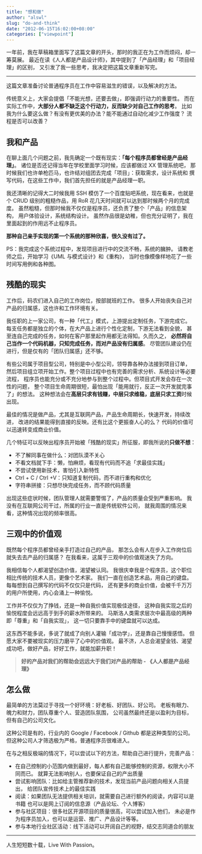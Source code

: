 ```yaml
---
title: "想和做"
author: "alswl"
slug: "do-and-think"
date: "2012-06-15T16:02:00+08:00"
categories: ["viewpoint"]
---
```



一年前，我在草稿箱里面写了这篇文章的开头，那时的我正在为工作而烦闷，却一筹莫展。
最近在读《人人都是产品设计师》，其中提到了「产品经理」和「项目经理」的区别，
又引发了我一些思考，我决定把这篇文章重新写完。

----

这篇文章准备讨论普通程序员在工作中容易滋生的错误，以及解决的方法。

传统意义上，大家会提倡「不能光想，还要去做」，即强调行动力的重要性。
而在实际工作中，**大部分人都不缺乏这个行动力，反而缺少对自己工作的思考**。
比如我为什么要这么做？有没有更优美的办法？能不能通过自动化减少工作强度？
流程是否可以改善？

## 我和产品 ##

在聊上面几个问题之前，我先确定一个既有现实：**「每个程序员都曾经是产品经理」**。
诸位是否还记得当年在学校里面学习时候，应该都做过 XX 管理系统吧，
那时候我们也许单枪匹马，也许结对组团去完成「项目」：获取需求，设计系统和
撰写代码，在这些工作中，我们首先担任的就是产品经理一职。

<!-- more -->

我还清晰的记得大二时候我用 SSH 模仿了一个百度贴吧系统，现在看来，也就是个
CRUD 级别的粗糙作品，用 RoR 花几天时间就可以达到那时候两个月的完成度。
虽然粗糙，但那时候我不仅仅是程序员，还负责了整个「产品」的信息架构，
用户体验设计，系统结构设计。
虽然作品很是幼稚，但也充分证明了，我在里面起到的作用远不止程序员。

**那种自己亲手实现的第一个系统的那种欣喜，很久没有过了。**

PS：我完成这个系统过程中，发现项目进行中的交流不畅，系统的臃肿。
请教老师之后，开始学习《UML 与模式设计》和《重构》，
当时也像模像样地花了一些时间写用例和各种图。

## 残酷的现实 ##

工作后，码农们进入自己的工作岗位，按部就班的工作。
很多人开始丧失自己对产品的归属感，这也许和工作环境有关。

我任职的上一家公司，有一种「代工」模式，上游提出定制任务，下游完成它。
每支任务都是独立的个体，在大产品上进行个性化定制，下游无法看到全貌，
甚至连自己完成的任务，如何在客户那里起作用都无法得知。久而久之，
**必然将自己当作一个代码机器，只知完成任务，而对产品没有归属感**。
尽管团队建设仍在进行，但是仅有的「团队归属感」还不够。

有些公司属于项目型公司，特别是中小型公司，领导靠各种办法接到项目订单，
然后项目组立项开始工作。整个项目过程中也有完善的需求分析、系统设计等必要流程，
程序员也能充分或不充分地参与到整个过程中。但项目式开发会存在一次性的问题，
整个项目生命周期很短，最怕出现「能用就行，反正一次开发就完事了」的想法。
这种想法会在**高层只求有钱赚，中层只求维稳，底层只求工资**时候出现。

最佳的情况是做产品，尤其是互联网产品，产品生命周期长，快速开发，持续改进，
改进的结果能得到直接的反映。还有比这个更振奋人心的么？
代码的价值可以迅速转变成商业价值。

几个特征可以反映出程序员开始被「残酷的现实」所征服，即我所说的**只做不想**：

* 不了解同事在做什么：对团队漠不关心
* 不看文档就下手：懒，怕麻烦，看现有代码而不追「求最佳实践」
* 不尝试使用新技术，害怕引入新特性
* Ctrl + C / Ctrl +V：只知道复制代码，而不进行重构和优化
* 字符串拼接：只想尽快完成任务，而不顾代码质量

出现这些症状时候，团队管理人就需要警惕了，产品的质量会受到严重影响。
我没有在互联网公司干过，所属的行业一直是传统软件公司，
就我周围的情况来看，这种情况出现的频率很高。

## 三观中的价值观 ##

既然每个程序员都曾经亲手打造过自己的产品，
那怎么会有人在步入工作岗位后就失去去产品的归属感？
在我看来，这属于三观中的价值观迷失了方向。

我相信每个人都渴望创造价值，渴望被认同。
我很庆幸我是个程序员，这个职位相比传统的技术人员，更像个艺术家。
我们一直在创造艺术品，用自己的键盘。每每想到自己撰写的代码不仅仅只是代码，
还有更多的商业价值，会被千千万万的用户所使用，内心会涌上一种愉悦。

工作并不仅仅为了挣钱，还是一种自我价值实现极佳途径，
这种自我实现之后的愉悦程度会远远高于到手的薪水所带来的。
马斯洛人类需求层次中最高级的两种即「尊重」和「自我实现」，
这一切只要靠手中的键盘就可以达成。

这东西不能多说，多说了就成了向别人灌输「成功学」，还是靠自己慢慢感悟。
但愿大家不要被现实的压力磨平了心中的价值观。
最不济，人总会渴望金钱、渴望成功吧，做好产品，好好工作，就能加薪升职！

> **好的产品对我们的帮助会远远大于我们对产品的帮助 - 《人人都是产品经理》**

## 怎么做 ##

最简单的方法莫过于寻找一个好环境：好老板、好团队、好公司。
老板有眼力、魄力和财力，团队尊重个人、营造团队氛围，
公司虽然最终还是以盈利为目标，但有自己的公司文化。

这种公司是有的，行业内的 Google / Facebook / Github 都是这种类型的公司。
但这种公司人才筛选极为严格，普通程序员很难进入。

在与之相反极端的情况下，可以尝试以下的方法，帮助自己进行提升，完善产品：

* 在自己控制的小范围内做到最好，每人都有自己能够控制的资源，权限大小不同而已。
就算无法影响别人，也要保证自己的产出质量
* 尝试影响团队：比如给主管推荐新的技术，发现当前产品问题向相关人员提出，
给团队宣传技术上的最佳实践
* 阅读：如果团队无法提供相关培训，就需要自己进行额外的阅读，内容可以是书籍
也可以是网上订阅的信息源（产品论坛、个人博客）
* 参与社区项目：很多社区开源项目的质量很高，可以尝试加入他们，
未必是作为程序员加入，也可以是运营、推广、产品设计等等。
* 参与本地行业社区活动：线下活动可以开阔自己的视野，结交志同道合的朋友

----

人生短短数十载，Live With Passion。
